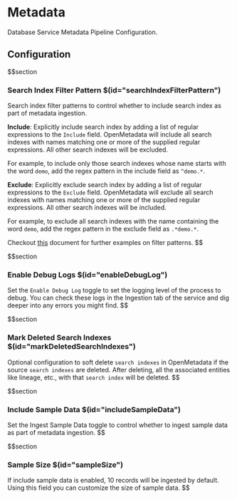 # Metadata

Database Service Metadata Pipeline Configuration.

## Configuration

$$section
### Search Index Filter Pattern $(id="searchIndexFilterPattern")

Search index filter patterns to control whether to include search index as part of metadata ingestion. 

**Include**: Explicitly include search index by adding a list of regular expressions to the `Include` field. OpenMetadata will include all search indexes with names matching one or more of the supplied regular expressions. All other search indexes will be excluded.

For example, to include only those search indexes whose name starts with the word `demo`, add the regex pattern in the include field as `^demo.*`.

**Exclude**: Explicitly exclude search index by adding a list of regular expressions to the `Exclude` field. OpenMetadata will exclude all search indexes with names matching one or more of the supplied regular expressions. All other search indexes will be included.

For example, to exclude all search indexes with the name containing the word `demo`, add the regex pattern in the exclude field as `.*demo.*`.

Checkout [this](https://docs.open-metadata.org/connectors/ingestion/workflows/metadata/filter-patterns/database#database-filter-pattern) document for further examples on filter patterns.
$$


$$section
### Enable Debug Logs $(id="enableDebugLog")

Set the `Enable Debug Log` toggle to set the logging level of the process to debug. You can check these logs in the Ingestion tab of the service and dig deeper into any errors you might find.
$$


$$section
### Mark Deleted Search Indexes $(id="markDeletedSearchIndexes")

Optional configuration to soft delete `search indexes` in OpenMetadata if the source `search indexes` are deleted. After deleting, all the associated entities like lineage, etc., with that `search index` will be deleted.
$$

$$section
### Include Sample Data $(id="includeSampleData")

Set the Ingest Sample Data toggle to control whether to ingest sample data as part of metadata ingestion.
$$

$$section
### Sample Size $(id="sampleSize")

If include sample data is enabled, 10 records will be ingested by default. Using this field you can customize the size of sample data.
$$

